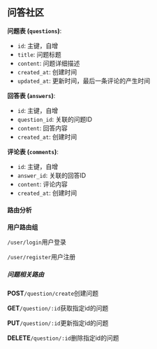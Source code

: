 ## 问答社区

**问题表 (`questions`)**:

- `id`: 主键，自增
- `title`: 问题标题
- `content`: 问题详细描述
- `created_at`: 创建时间
- `updated_at`: 更新时间，最后一条评论的产生时间

**回答表 (`answers`)**:

- `id`: 主键，自增
- `question_id`: 关联的问题ID
- `content`: 回答内容
- `created_at`: 创建时间

**评论表 (`comments`)**:

- `id`: 主键，自增
- `answer_id`: 关联的回答ID
- `content`: 评论内容
- `created_at`: 创建时间

#### **路由分析**

**用户路由组**

`/user/login`用户登录

`/user/register`用户注册

##### 问题相关路由

**POST**`/question/create`创建问题

**GET**`/question/:id`获取指定id的问题

**PUT**`/question/:id`更新指定id的问题

**DELETE**`/question/:id`删除指定id的问题